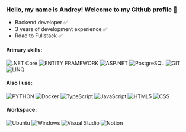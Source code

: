 ### Hello, my name is Andrey! Welcome to my Github profile 👋

- Backend developer ✅
- 3 years of development experience ✅
- Road to Fullstack ✅

#### Primary skills:
![.NET Core](https://img.shields.io/badge/.net-black.svg?style=for-the-badge&logo=dotnet&logoColor=white)
![ENTITY FRAMEWORK](https://img.shields.io/badge/EF_CORE-0078D6?style=for-the-badge&logo=EFCORE,&logoColor=white)
![ASP.NET](https://img.shields.io/badge/ASP.NET-%23009639?style=for-the-badge&logo=windows&logoColor=white)
![PostgreSQL](https://img.shields.io/badge/PosgreSQL-0078D6?style=for-the-badge&logo=postgresql&logoColor=white)
![GIT](https://img.shields.io/badge/GIT-%23F05033?style=for-the-badge&logo=git&logoColor=white)
![LINQ](https://img.shields.io/badge/LINQ-%23593d88?style=for-the-badge&logo=linq&logoColor=white)

#### Also I use:
![PYTHON](https://img.shields.io/badge/PYTHON-%23593d88?style=for-the-badge&logo=python&logoColor=white)
![Docker](https://img.shields.io/badge/docker-%230db7ed.svg?style=for-the-badge&logo=docker&logoColor=white)
![TypeScript](https://img.shields.io/badge/typescript-%23007ACC.svg?style=for-the-badge&logo=typescript&logoColor=white)
![JavaScript](https://img.shields.io/badge/javascript-%23323330.svg?style=for-the-badge&logo=javascript&logoColor=%23F7DF1E)
![HTML5](https://img.shields.io/badge/html5-%23E34F26.svg?style=for-the-badge&logo=html5&logoColor=white)
![CSS](https://img.shields.io/badge/CSS-hotpink.svg?style=for-the-badge&logo=CSS&logoColor=white)

#### Workspace:

![Ubuntu](https://img.shields.io/badge/Ubuntu-000000?style=for-the-badge&logo=linux&logoColor=F0F0F0)
![Windows](https://img.shields.io/badge/Windows-0078D6?style=for-the-badge&logo=windows&logoColor=white)
![Visual Studio](https://img.shields.io/badge/Visual%20Studio-0078d7.svg?style=for-the-badge&logo=visual-studio&logoColor=white)
![Notion](https://img.shields.io/badge/Notion-%23000000.svg?style=for-the-badge&logo=notion&logoColor=white)
